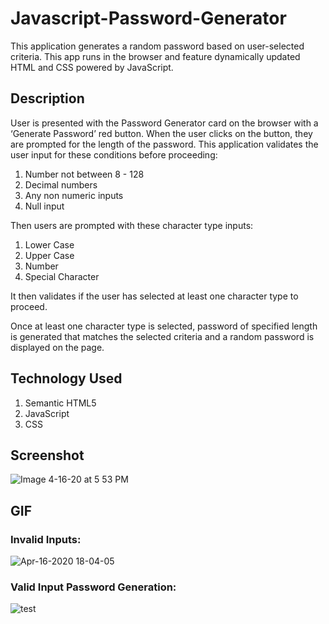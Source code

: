 # Javascript-Password-Generator

This application generates a random password based on user-selected criteria. This app runs in the browser and feature dynamically updated HTML and CSS powered by JavaScript. 


## Description

User is presented with the Password Generator card on the browser with a ‘Generate Password’ red button. When the user clicks on the button, they are prompted for the length of the password. This application validates the user input for these conditions before proceeding:

   1. Number not between 8 - 128
   2. Decimal numbers
   3. Any non numeric inputs
   4. Null input

Then users are prompted with these character type inputs:
   1. Lower Case
   2. Upper Case
   3. Number
   4. Special Character

It then validates if the user has selected at least one character type to proceed. 

Once at least one character type is selected, password of specified length is generated that matches the selected criteria and a random password is displayed on the page.


## Technology Used
1. Semantic HTML5
2. JavaScript
3. CSS


## Screenshot

![Image 4-16-20 at 5 53 PM](https://user-images.githubusercontent.com/55207625/79520316-52c72580-800b-11ea-9a68-53dc45b722f8.jpeg)

## GIF

### Invalid Inputs:
![Apr-16-2020 18-04-05](https://user-images.githubusercontent.com/55207625/79520994-efd68e00-800c-11ea-8de7-8d9882ab5cd0.gif)



### Valid Input Password Generation:
![test](https://user-images.githubusercontent.com/55207625/79523798-ca994e00-8013-11ea-9e36-b72d9f269cba.gif)

